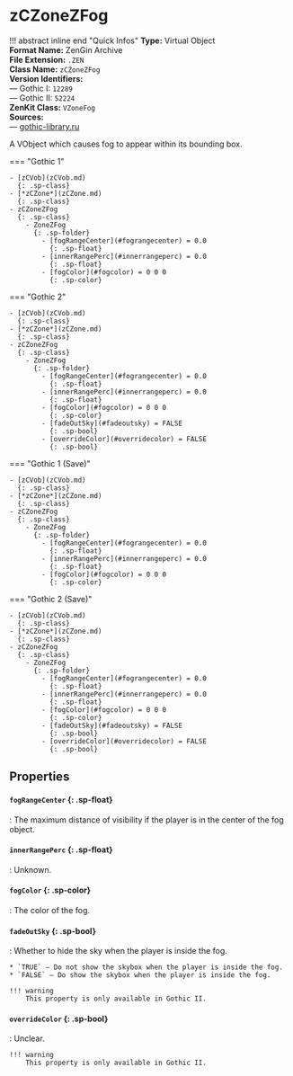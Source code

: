 # zCZoneZFog

!!! abstract inline end "Quick Infos"
    **Type:** Virtual Object<br/>
    **Format Name:** ZenGin Archive<br/>
    **File Extension:** `.ZEN`<br/>
    **Class Name:** `zCZoneZFog`<br/>
    **Version Identifiers:**<br />
    — Gothic I: `12289`<br/>
    — Gothic II: `52224`<br/>
    **ZenKit Class:** `VZoneFog`<br/>
    **Sources:**<br/>
    — [gothic-library.ru](http://www.gothic-library.ru/publ/class_zczonezfog/1-1-0-708)


A VObject which causes fog to appear within its bounding box.

=== "Gothic 1"

    - [zCVob](zCVob.md)
      {: .sp-class}
    - [*zCZone*](zCZone.md)
      {: .sp-class}
    - zCZoneZFog
      {: .sp-class}
        - ZoneZFog
          {: .sp-folder}
            - [fogRangeCenter](#fograngecenter) = 0.0
              {: .sp-float}
            - [innerRangePerc](#innerrangeperc) = 0.0
              {: .sp-float}
            - [fogColor](#fogcolor) = 0 0 0
              {: .sp-color}

=== "Gothic 2"

    - [zCVob](zCVob.md)
      {: .sp-class}
    - [*zCZone*](zCZone.md)
      {: .sp-class}
    - zCZoneZFog
      {: .sp-class}
        - ZoneZFog
          {: .sp-folder}
            - [fogRangeCenter](#fograngecenter) = 0.0
              {: .sp-float}
            - [innerRangePerc](#innerrangeperc) = 0.0
              {: .sp-float}
            - [fogColor](#fogcolor) = 0 0 0
              {: .sp-color}
            - [fadeOutSky](#fadeoutsky) = FALSE
              {: .sp-bool}
            - [overrideColor](#overridecolor) = FALSE
              {: .sp-bool}

=== "Gothic 1 (Save)"

    - [zCVob](zCVob.md)
      {: .sp-class}
    - [*zCZone*](zCZone.md)
      {: .sp-class}
    - zCZoneZFog
      {: .sp-class}
        - ZoneZFog
          {: .sp-folder}
            - [fogRangeCenter](#fograngecenter) = 0.0
              {: .sp-float}
            - [innerRangePerc](#innerrangeperc) = 0.0
              {: .sp-float}
            - [fogColor](#fogcolor) = 0 0 0
              {: .sp-color}

=== "Gothic 2 (Save)"

    - [zCVob](zCVob.md)
      {: .sp-class}
    - [*zCZone*](zCZone.md)
      {: .sp-class}
    - zCZoneZFog
      {: .sp-class}
        - ZoneZFog
          {: .sp-folder}
            - [fogRangeCenter](#fograngecenter) = 0.0
              {: .sp-float}
            - [innerRangePerc](#innerrangeperc) = 0.0
              {: .sp-float}
            - [fogColor](#fogcolor) = 0 0 0
              {: .sp-color}
            - [fadeOutSky](#fadeoutsky) = FALSE
              {: .sp-bool}
            - [overrideColor](#overridecolor) = FALSE
              {: .sp-bool}

## Properties

#### `fogRangeCenter` {: .sp-float}

:  The maximum distance of visibility if the player is in the center of the fog object.
    

#### `innerRangePerc` {: .sp-float}

:   Unknown.

#### `fogColor` {: .sp-color}

:   The color of the fog.

#### `fadeOutSky` {: .sp-bool}

:   Whether to hide the sky when the player is inside the fog.

    * `TRUE` — Do not show the skybox when the player is inside the fog.
    * `FALSE` — Do show the skybox when the player is inside the fog.
    
    !!! warning
        This property is only available in Gothic II.

#### `overrideColor` {: .sp-bool}

:   Unclear.

    !!! warning
        This property is only available in Gothic II.
